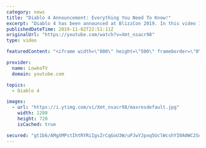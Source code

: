 ```yaml
---
category: news
title: "Diablo 4 Announcement: Everything You Need To Know!"
excerpt: "Diablo 4 has been announced at BlizzCon 2019. In this video I go over everything you need to know about this upcoming Blizzard Entertainment game."
publishedDateTime: 2019-11-02T22:51:11Z
originalUrl: "https://youtube.com/watch?v=Xmt_nsacr98"
type: video

featuredContent: "<iframe width=\"800\" height=\"500\" frameborder=\"0\" src=\"https://www.youtube.com/embed/Xmt_nsacr98\" allow=\"accelerometer; autoplay; encrypted-media; gyroscope; picture-in-picture\" allowfullscreen></iframe>"

provider:
  name: LowkoTV
  domain: youtube.com

topics:
  - Diablo 4

images:
  - url: "https://i.ytimg.com/vi/Xmt_nsacr98/maxresdefault.jpg"
    width: 1280
    height: 720
    isCached: true

secured: "gt1b6/AMgXMPstIhtRYRiIgsZrCqGoU3W/uPJwYJpxq5UclWcshYI0A0WC2SdGGO7ji+cjc0XljbucGEKthxwhEgdsuYlh0tBReuRcc5G/3DAoO2aWokpecW7pNw92ephdS7fqDZFVbHKXpoBU+5SWsJ5CQVEQut+CY2YaV06S2kzk0VpzuD66yPbaKWXz3arpg+5NW3iYKewN3soTK+R0TkGOW3Ijssv5Z3EAihKEtv1hgLckWvPwbPwfXR9Ua3iiNii2BMi2r2FY0ms3lYIsZpjf7TGjFO8o2c9ufbfKI+Bg3qeMkxm+lIf0SuGO77assf8/pxqWKU3cVE7gStimPom04rlGDhJfE8RHqSE3eMIpajHXgUeDBgSCrlacYBSGsyHHsy4Q1UYIl47HE/nOJRsfAgFBEKXsBc6VtNqih6uUyavAnIFHhqHqXnGbKn;EzhCgb9JsLbHyxApAA2kEQ=="
---
```


